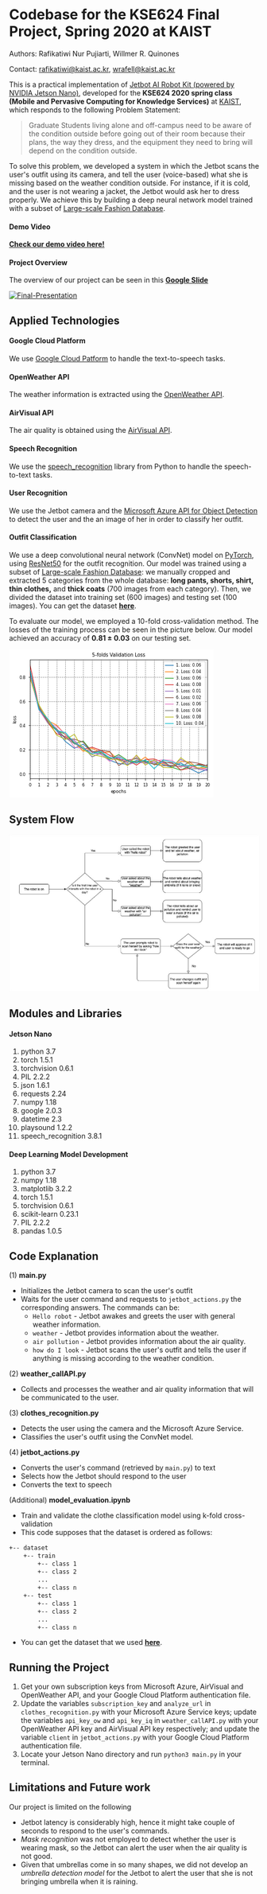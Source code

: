 # Codebase for the KSE624 Final Project, Spring 2020 at KAIST

Authors: Rafikatiwi Nur Pujiarti, Willmer R. Quinones

Contact: rafikatiwi@kaist.ac.kr, wrafell@kaist.ac.kr

This is a practical implementation of [Jetbot AI Robot Kit (powered by NVIDIA Jetson Nano)](https://www.nvidia.com/en-us/autonomous-machines/embedded-systems/jetbot-ai-robot-kit/), developed for the **KSE624 2020 spring class (Mobile and Pervasive Computing for Knowledge Services)** at [KAIST](https://www.kaist.ac.kr/kr/), which responds to the following Problem Statement:

> Graduate Students living alone and off-campus need to be aware of the condition outside before going out of their room because their plans, the way they dress, and the equipment they need to bring will depend on the condition outside.

To solve this problem, we developed a system in which the Jetbot scans the user's outfit using its camera, and tell the user (voice-based) what she is missing based on the weather condition outside. For instance, if it is cold, and the user is not wearing a jacket, the Jetbot would ask her to dress properly. We achieve this by building a deep neural network model trained with a subset of [Large-scale Fashion Database](http://mmlab.ie.cuhk.edu.hk/projects/DeepFashion.html).

#### Demo Video
**[Check our demo video here!](https://youtu.be/Ts8T8GmhRlA)**

#### Project Overview
The overview of our project can be seen in this [**Google Slide**](https://docs.google.com/presentation/d/18f97j2UocjQmiYWF8Urt2izIcVlgRVoF81XjCm-BR2A/edit?usp=sharing)

<a href="https://docs.google.com/presentation/d/18f97j2UocjQmiYWF8Urt2izIcVlgRVoF81XjCm-BR2A/edit?usp=sharing"><img src="https://i.ibb.co/8m8fMQh/Final-Presentation.jpg" alt="Final-Presentation" border="0"></a>

## Applied Technologies
#### Google Cloud Platform
We use [Google Cloud Patform](https://cloud.google.com/text-to-speech/docs/reference/libraries) to handle the text-to-speech tasks.

#### OpenWeather API
The weather information is extracted using the [OpenWeather API](https://openweathermap.org/api).

#### AirVisual API
The air quality is obtained using the [AirVisual API](https://www.iqair.com/air-pollution-data-api).

#### Speech Recognition 
We use the [speech_recognition](https://www.codementor.io/@edwardzionsaji/simple-voice-enabled-chat-bot-in-python-kt2qi5oke) library from Python to handle the speech-to-text tasks.

#### User Recognition
We use the Jetbot camera and the [Microsoft Azure API for Object Detection](https://azure.microsoft.com/en-us/services/cognitive-services/computer-vision/) to detect the user and the an image of her in order to classify her outfit.

#### Outfit Classification
We use a deep convolutional neural network (ConvNet) model on [PyTorch](https://pytorch.org/), using [ResNet50](https://arxiv.org/abs/1512.03385) for the outfit recognition. Our model was trained using a subset of [Large-scale Fashion Database](http://mmlab.ie.cuhk.edu.hk/projects/DeepFashion.html): we manually cropped and extracted 5 categories from the whole database: **long pants, shorts, shirt, thin clothes,** and **thick coats** (700 images from each category). Then, we divided the dataset into training set (600 images) and testing set (100 images). You can get the dataset **[here](https://drive.google.com/file/d/1IdqY1mneqy3sb1bmKObyA9x1d2vAbByQ/view?usp=sharing)**.

To evaluate our model, we employed a 10-fold cross-validation method. The losses of the training process can be seen in the picture below. Our model achieved an accuracy of **0.81 ± 0.03** on our testing set.

![image](/images/evaluation_plot.png)

## System Flow

![image](/images/system_flow.jpg)

## Modules and Libraries
#### Jetson Nano
1. python 3.7
2. torch 1.5.1
3. torchvision 0.6.1
4. PIL 2.2.2
5. json 1.6.1
6. requests 2.24
7. numpy 1.18
8. google 2.0.3
9. datetime 2.3
10. playsound 1.2.2
11. speech_recognition 3.8.1

#### Deep Learning Model Development
1. python 3.7
2. numpy 1.18
3. matplotlib 3.2.2
4. torch 1.5.1
5. torchvision 0.6.1
6. scikit-learn 0.23.1
7. PIL 2.2.2
8. pandas 1.0.5

## Code Explanation

(1) **main.py**
- Initializes the Jetbot camera to scan the user's outfit
- Waits for the user command and requests to `jetbot_actions.py` the corresponding answers. The commands can be:
	- `Hello robot` - Jetbot awakes and greets the user with general weather information.
	- `weather` - Jetbot provides information about the weather.
	- `air pollution` - Jetbot provides information about the air quality.
	- `how do I look` - Jetbot scans the user's outfit and tells the user if anything is missing according to the weather condition.

(2) **weather_callAPI.py**
- Collects and processes the weather and air quality information that will be communicated to the user. 

(3) **clothes_recognition.py**
- Detects the user using the camera and the Microsoft Azure Service.
- Classifies the user's outfit using the ConvNet model.

(4) **jetbot_actions.py**
- Converts the user's command (retrieved by `main.py`) to text
- Selects how the Jetbot should respond to the user
- Converts the text to speech

(Additional) **model_evaluation.ipynb**
- Train and validate the clothe classification model using k-fold cross-validation
- This code supposes that the dataset is ordered as follows:
```
+-- dataset
	+-- train
		+-- class 1
		+-- class 2
		...
		+-- class n
	+-- test
		+-- class 1
		+-- class 2
		...
		+-- class n
```
- You can get the dataset that we used **[here](https://drive.google.com/file/d/1IdqY1mneqy3sb1bmKObyA9x1d2vAbByQ/view?usp=sharing)**.

## Running the Project
1. Get your own subscription keys from Microsoft Azure, AirVisual and OpenWeather API, and your Google Cloud Platform authentication file.
2. Update the variables `subscription_key` and `analyze_url` in `clothes_recognition.py` with your Microsoft Azure Service keys; update the variables `api_key_ow` and `api_key_iq` in `weather_callAPI.py` with your OpenWeather API key and AirVisual API key respectively; and update the variable `client` in `jetbot_actions.py` with your Google Cloud Platform authentication file.
3. Locate your Jetson Nano directory and run `python3 main.py` in your terminal.

## Limitations and Future work
Our project is limited on the following
- Jetbot latency is considerably high, hence it might take couple of seconds to respond to the user's commands.
- *Mask recognition* was not employed to detect whether the user is wearing mask, so the Jetbot can alert the user when the air quality is not good.
- Given that umbrellas come in so many shapes, we did not develop an *umbrella detection model* for the Jetbot to alert the user that she is not bringing umbrella when it is raining.










